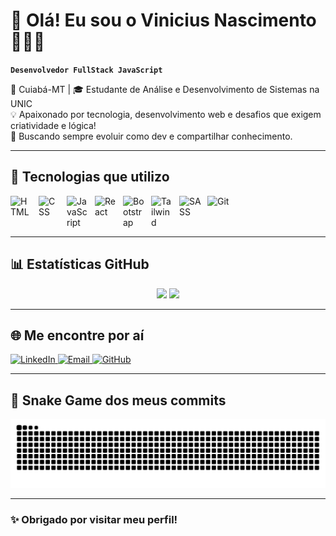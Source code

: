 # 👋 Olá! Eu sou o Vinicius Nascimento 👨🏻‍💻  

**`Desenvolvedor FullStack JavaScript`**

📍 Cuiabá-MT | 🎓 Estudante de Análise e Desenvolvimento de Sistemas na UNIC  
💡 Apaixonado por tecnologia, desenvolvimento web e desafios que exigem criatividade e lógica!  
🎯 Buscando sempre evoluir como dev e compartilhar conhecimento.

---

## 🧰 Tecnologias que utilizo

<div style="display: flex; gap: 10px; flex-wrap: wrap;">

<img src="https://cdn.jsdelivr.net/gh/devicons/devicon/icons/html5/html5-original.svg" width="35px" title="HTML"/>
<img src="https://cdn.jsdelivr.net/gh/devicons/devicon/icons/css3/css3-original.svg" width="35px" title="CSS"/>
<img src="https://cdn.jsdelivr.net/gh/devicons/devicon/icons/javascript/javascript-original.svg" width="35px" title="JavaScript"/>
<img src="https://cdn.jsdelivr.net/gh/devicons/devicon/icons/react/react-original.svg" width="35px" title="React"/>
<img src="https://cdn.jsdelivr.net/gh/devicons/devicon/icons/bootstrap/bootstrap-original.svg" width="35px" title="Bootstrap"/>
<img src="https://cdn.jsdelivr.net/gh/devicons/devicon/icons/tailwindcss/tailwindcss-original.svg" width="35px" title="Tailwind"/>
<img src="https://cdn.jsdelivr.net/gh/devicons/devicon/icons/sass/sass-original.svg" width="35px" title="SASS"/>
<img src="https://cdn.jsdelivr.net/gh/devicons/devicon/icons/git/git-original.svg" width="35px" title="Git"/>

</div>

---

## 📊 Estatísticas GitHub

<div align="center">

<img height="180em" src="https://github-readme-stats.vercel.app/api?username=MyDevVinicius&show_icons=true&theme=tokyonight&include_all_commits=true&locale=pt-br&cache_seconds=1800"/>
<img height="180em" src="https://github-readme-stats.vercel.app/api/top-langs/?username=MyDevVinicius&theme=tokyonight&layout=compact&custom_title=Tecnologias&langs_count=9&cache_seconds=1800"/>

</div>

---

## 🌐 Me encontre por aí

<p align="left">
  <a href="https://www.linkedin.com/in/vinicius-nascimento-dev" target="_blank">
    <img src="https://img.shields.io/badge/-LinkedIn-%230077B5?style=for-the-badge&logo=linkedin&logoColor=white" alt="LinkedIn"/>
  </a>
  <a href="mailto:nascimentovrn@outlook.com">
    <img src="https://img.shields.io/badge/Email-%230077B5?style=for-the-badge&logo=microsoftoutlook&logoColor=white" alt="Email"/>
  </a>
  <a href="https://github.com/MyDevVinicius" target="_blank">
    <img src="https://img.shields.io/badge/GitHub-%23121011?style=for-the-badge&logo=github&logoColor=white" alt="GitHub"/>
  </a>
</p>

---

## 🐍 Snake Game dos meus commits

![Snake animation](https://github.com/MyDevVinicius/MyDevVinicius/blob/main/dist/github-contribution-grid-snake.svg)



---

### ✨ Obrigado por visitar meu perfil!
